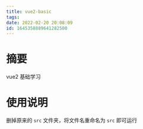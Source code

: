 ```yaml
---
title: vue2-basic
tags: 
date: 2022-02-20 20:08:09
id: 1645358889641282500
---
```

# 摘要

vue2 基础学习

# 使用说明

删掉原来的 `src` 文件夹，将文件名重命名为 `src` 即可运行







